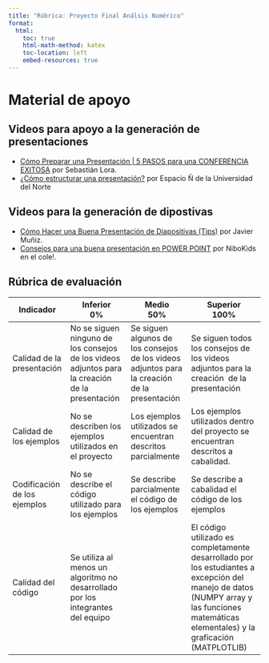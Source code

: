 ```yaml
---
title: "Rúbrica: Proyecto Final Análsis Numérico"
format:
  html:
    toc: true
    html-math-method: katex
    toc-location: left
    embed-resources: true
---
```





# Material de apoyo

## Videos para apoyo a la generación de presentaciones 

- [Cómo Preparar una Presentación | 5 PASOS para una CONFERENCIA EXITOSA](https://www.youtube.com/watch?v=zMFiosjNtj0) por Sebastián Lora.
- [¿Cómo estructurar una presentación?](https://www.youtube.com/watch?v=pby4loMbpe8) por Espacio Ñ de la Universidad del Norte

## Videos para la generación de dipostivas

- [Cómo Hacer una Buena Presentación de Diapositivas (Tips)](https://www.youtube.com/watch?v=SzbvSulJMD0) por Javier Muñiz.
- [Consejos para una buena presentación en POWER POINT](https://www.youtube.com/watch?v=F6FcF_Q2x-Q)  por NiboKids en el cole!.

## Rúbrica de evaluación

| Indicador                    | Inferior<br>0%                                                                                  | Medio<br>50%                                                                                  | Superior<br>100%                                                                                                                                                                          |
| ---------------------------- | ----------------------------------------------------------------------------------------------- | --------------------------------------------------------------------------------------------- | ----------------------------------------------------------------------------------------------------------------------------------------------------------------------------------------- |
| Calidad de la presentación   | No se siguen ninguno de los consejos de los videos adjuntos para la creación de la presentación | Se siguen algunos de los consejos de los videos adjuntos para la creación  de la presentación | Se siguen todos los consejos de los videos adjuntos para la creación  de la presentación                                                                                                   |
| Calidad de los ejemplos      | No se describen los ejemplos utilizados en el proyecto                                          | Los ejemplos utilizados se encuentran descritos parcialmente                                  | Los ejemplos utilizados dentro del proyecto se encuentran descritos a cabalidad.                                                                                                          |
| Codificación de los ejemplos | No se describe el código utilizado para los ejemplos                                            | Se describe parcialmente el código de los ejemplos                                            | Se describe a cabalidad el código de los ejemplos                                                                                                                                         |
| Calidad del código           | Se utiliza al menos un algoritmo no desarrollado por los integrantes del equipo                 |                                                                                               | El código utilizado es completamente desarrollado por los estudiantes a excepción del manejo de datos (NUMPY array y las funciones matemáticas elementales) y la graficación (MATPLOTLIB) |